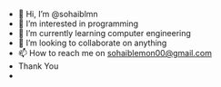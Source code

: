 - 👋 Hi, I’m @sohaiblmn
- 👀 I’m interested in programming
- 🌱 I’m currently learning computer engineering
- 💞️ I’m looking to collaborate on anything
- 📫 How to reach me on sohaiblemon00@gmail.com
- Thank You
- <!---
sohaiblmn/sohaiblmn is a ✨ special ✨ repository because its `README.md` (this file) appears on your GitHub profile.
You can click the Preview link to take a look at your changes.
--->
